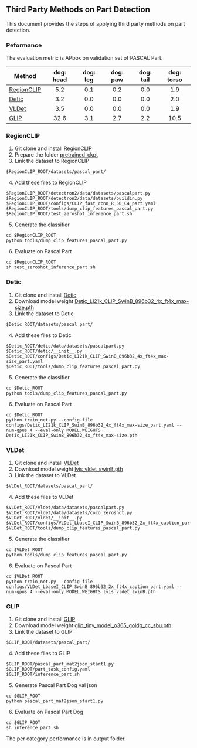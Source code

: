 ## Third Party Methods on Part Detection

This document provides the steps of applying third party methods on part detection.

### Peformance

The evaluation metric is APbox on validation set of PASCAL Part.

| Method                                                | dog: head | dog: leg | dog: paw | dog: tail | dog: torso | 
|-------------------------------------------------------|:---------:|:--------:|:--------:|:---------:|:----------:|
| [RegionCLIP](https://github.com/microsoft/RegionCLIP) |    5.2    |   0.1    |   0.2    |    0.0    |    1.9     | 
| [Detic](https://github.com/facebookresearch/Detic)    |    3.2    |   0.0    |   0.0    |    0.0    |    2.0     |
| [VLDet](https://github.com/clin1223/VLDet)            |    3.5    |   0.0    |   0.0    |    0.0    |    1.9     |
| [GLIP](https://github.com/microsoft/GLIP)             |   32.6    |   3.1    |   2.7    |    2.2    |    10.5    |


### RegionCLIP
1. Git clone and install [RegionCLIP](https://github.com/microsoft/RegionCLIP)
2. Prepare the folder [pretrained_ckpt](https://drive.google.com/drive/folders/1hzrJBvcCrahoRcqJRqzkIGFO_HUSJIii) 
3. Link the dataset to RegionCLIP
```
$RegionCLIP_ROOT/datasets/pascal_part/
```
4. Add these files to RegionCLIP
```
$RegionCLIP_ROOT/detectron2/data/datasets/pascalpart.py
$RegionCLIP_ROOT/detectron2/data/datasets/buildin.py
$RegionCLIP_ROOT/configs/CLIP_fast_rcnn_R_50_C4_part.yaml
$RegionCLIP_ROOT/tools/dump_clip_features_pascal_part.py
$RegionCLIP_ROOT/test_zeroshot_inference_part.sh
```
5. Generate the classifier
```
cd $RegionCLIP_ROOT
python tools/dump_clip_features_pascal_part.py
```
6. Evaluate on Pascal Part 
```
cd $RegionCLIP_ROOT
sh test_zeroshot_inference_part.sh
```


### Detic
1. Git clone and install [Detic](https://github.com/facebookresearch/Detic)
2. Download model weight [Detic_LI21k_CLIP_SwinB_896b32_4x_ft4x_max-size.pth](https://dl.fbaipublicfiles.com/detic/Detic_LI21k_CLIP_SwinB_896b32_4x_ft4x_max-size.pth)
3. Link the dataset to Detic
```
$Detic_ROOT/datasets/pascal_part/
```
4. Add these files to Detic
```
$Detic_ROOT/detic/data/datasets/pascalpart.py
$Detic_ROOT/detic/__init__.py
$Detic_ROOT/configs/Detic_LI21k_CLIP_SwinB_896b32_4x_ft4x_max-size_part.yaml
$Detic_ROOT/tools/dump_clip_features_pascal_part.py
```
5. Generate the classifier
```
cd $Detic_ROOT
python tools/dump_clip_features_pascal_part.py
```
6. Evaluate on Pascal Part 
```
cd $Detic_ROOT
python train_net.py --config-file configs/Detic_LI21k_CLIP_SwinB_896b32_4x_ft4x_max-size_part.yaml --num-gpus 4 --eval-only MODEL.WEIGHTS Detic_LI21k_CLIP_SwinB_896b32_4x_ft4x_max-size.pth
```

### VLDet
1. Git clone and install [VLDet](https://github.com/clin1223/VLDet)
2. Download model weight [lvis_vldet_swinB.pth](https://drive.google.com/drive/folders/1ngb1mBOUvFpkcUM7D3bgIkMdUj2W5FUa)
3. Link the dataset to VLDet
```
$VLDet_ROOT/datasets/pascal_part/
```
4. Add these files to VLDet
```
$VLDet_ROOT/vldet/data/datasets/pascalpart.py
$VLDet_ROOT/vldet/data/datasets/coco_zeroshot.py
$VLDet_ROOT/vldet/__init__.py
$VLDet_ROOT/configs/VLDet_LbaseI_CLIP_SwinB_896b32_2x_ft4x_caption_part.yaml
$VLDet_ROOT/tools/dump_clip_features_pascal_part.py
```
5. Generate the classifier
```
cd $VLDet_ROOT
python tools/dump_clip_features_pascal_part.py
```
6. Evaluate on Pascal Part
```
cd $VLDet_ROOT
python train_net.py --config-file configs/VLDet_LbaseI_CLIP_SwinB_896b32_2x_ft4x_caption_part.yaml --num-gpus 4 --eval-only MODEL.WEIGHTS lvis_vldet_swinB.pth
```

### GLIP
1. Git clone and install [GLIP](https://github.com/microsoft/GLIP)
2. Download model weight [glip_tiny_model_o365_goldg_cc_sbu.pth](https://penzhanwu2bbs.blob.core.windows.net/data/GLIPv1_Open/models/glip_tiny_model_o365_goldg_cc_sbu.pth)
3. Link the dataset to GLIP
```
$GLIP_ROOT/datasets/pascal_part/
```
4. Add these files to GLIP
```
$GLIP_ROOT/pascal_part_mat2json_start1.py
$GLIP_ROOT/part_task_config.yaml
$GLIP_ROOT/inference_part.sh
```
5. Generate Pascal Part Dog val json
```
cd $GLIP_ROOT
python pascal_part_mat2json_start1.py
```
6. Evaluate on Pascal Part Dog
```
cd $GLIP_ROOT
sh inference_part.sh
```
The per category performance is in output folder.